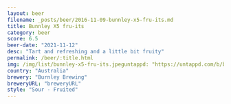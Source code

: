 ```yaml
---
layout: beer
filename: _posts/beer/2016-11-09-bunnley-x5-fru-its.md
title: Bunnley X5 fru-its
category: beer
score: 6.5
beer-date: "2021-11-12"
desc: "Tart and refreshing and a little bit fruity"
permalink: /beer/:title.html
img: /img/list/bunnley-x5-fru-its.jpeguntappd: "https://untappd.com/b/burnley-brewing-x5-fruits-x1-beer/3783358"
country: "Australia"
brewery: "Burnley Brewing"
breweryURL: "breweryURL"
style: "Sour - Fruited"
---
```

